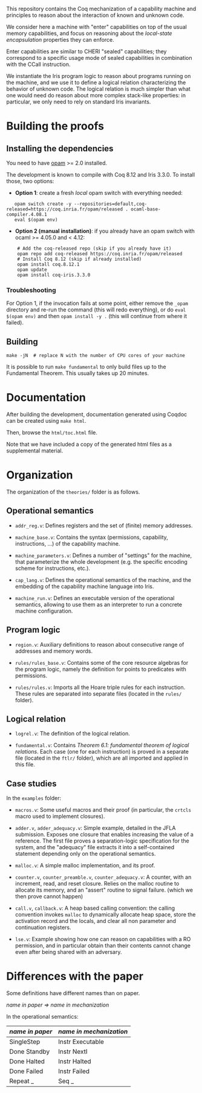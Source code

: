 This repository contains the Coq mechanization of a capability machine and
principles to reason about the interaction of known and unknown code.

We consider here a machine with "enter" capabilities on top of the usual memory
capabilities, and focus on reasoning about the *local-state encapsulation*
properties they can enforce.

Enter capabilities are similar to CHERI "sealed" capabilities; they correspond
to a specific usage mode of sealed capabilities in combination with the CCall
instruction.

We instantiate the Iris program logic to reason about programs running on the
machine, and we use it to define a logical relation characterizing the behavior
of unknown code. The logical relation is much simpler than what one would need
do reason about more complex stack-like properties: in particular, we only need
to rely on standard Iris invariants.


# Building the proofs

## Installing the dependencies

You need to have [opam](https://opam.ocaml.org/) >= 2.0 installed.

The development is known to compile with Coq 8.12 and Iris 3.3.0. To install
those, two options:

- **Option 1**: create a fresh *local* opam switch with everything needed:

```
   opam switch create -y --repositories=default,coq-released=https://coq.inria.fr/opam/released . ocaml-base-compiler.4.08.1
   eval $(opam env)
```

- **Option 2 (manual installation)**: if you already have an opam switch with
  ocaml >= 4.05.0 and < 4.12:

```
    # Add the coq-released repo (skip if you already have it)
    opam repo add coq-released https://coq.inria.fr/opam/released
    # Install Coq 8.12 (skip if already installed)
    opam install coq.8.12.1
    opam update
    opam install coq-iris.3.3.0
```

### Troubleshooting

For Option 1, if the invocation fails at some point, either remove the `_opam`
directory and re-run the command (this will redo everything), or do `eval $(opam
env)` and then `opam install -y .` (this will continue from where it failed).

## Building

```
make -jN  # replace N with the number of CPU cores of your machine
```

It is possible to run `make fundamental` to only build files up to the
Fundamental Theorem. This usually takes up 20 minutes.

# Documentation

After building the development, documentation generated using Coqdoc can be
created using `make html`. 

Then, browse the `html/toc.html` file.

Note that we have included a copy of the generated html files as a supplemental material. 

# Organization

The organization of the `theories/` folder is as follows.

## Operational semantics

- `addr_reg.v`: Defines registers and the set of (finite) memory addresses.

- `machine_base.v`: Contains the syntax (permissions, capability, instructions,
  ...) of the capability machine.

- `machine_parameters.v`: Defines a number of "settings" for the machine, that
  parameterize the whole development (e.g. the specific encoding scheme for
  instructions, etc.).

- `cap_lang.v`: Defines the operational semantics of the machine, and the
  embedding of the capability machine language into Iris.

- `machine_run.v`: Defines an executable version of the operational semantics,
  allowing to use them as an interpreter to run a concrete machine
  configuration.

## Program logic

- `region.v`: Auxiliary definitions to reason about consecutive range of
  addresses and memory words.

- `rules/rules_base.v`: Contains some of the core resource algebras for the
  program logic, namely the definition for points to predicates with
  permissions.

- `rules/rules.v`: Imports all the Hoare triple rules for each instruction.
  These rules are separated into separate files (located in the `rules/`
  folder).

## Logical relation

- `logrel.v`: The definition of the logical relation.

- `fundamental.v`: Contains *Theorem 6.1: fundamental theorem of logical
  relations*. Each case (one for each instruction) is proved in a separate file
  (located in the `ftlr/` folder), which are all imported and applied in this
  file.

## Case studies

In the `examples` folder:

- `macros.v`: Some useful macros and their proof (in particular, the `crtcls`
  macro used to implement closures).

- `adder.v`, `adder_adequacy.v`: Simple example, detailed in the JFLA
  submission. Exposes one closure that enables increasing the value of a
  reference. The first file proves a separation-logic specification for the
  system, and the "adequacy" file extracts it into a self-contained statement
  depending only on the operational semantics.

- `malloc.v`: A simple malloc implementation, and its proof.

- `counter.v`, `counter_preamble.v`, `counter_adequacy.v`: A counter, with an
  increment, read, and reset closure. Relies on the malloc routine to allocate
  its memory, and an "assert" routine to signal failure.
  (which we then prove cannot happen)

- `call.v`, `callback.v`: A heap based calling convention: the calling convention 
   invokes `malloc` to dynamically allocate heap space, store the activation 
   record and the locals, and clear all non parameter and continuation registers. 

- `lse.v`: Example showing how one can reason on capabilities with a RO
  permission, and in particular obtain than their contents cannot change even
  after being shared with an adversary.


# Differences with the paper

Some definitions have different names than on paper.

*name in paper => name in mechanization*

In the operational semantics:

| *name in paper*   | *name in mechanization*   |
|-------------------|---------------------------|
| SingleStep        | Instr Executable          |
| Done Standby      | Instr NextI               |
| Done Halted       | Instr Halted              |
| Done Failed       | Instr Failed              |
| Repeat _          | Seq _                     |
